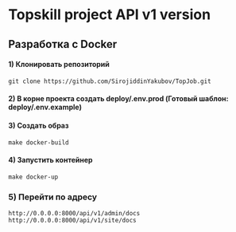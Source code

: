 # Topskill project API v1 version

## Разработка с Docker

#### 1) Клонировать репозиторий

```
git clone https://github.com/SirojiddinYakubov/TopJob.git
```

#### 2) В корне проекта создать deploy/.env.prod (Готовый шаблон: deploy/.env.example)

#### 3) Создать образ

```
make docker-build
```

#### 4) Запустить контейнер

```
make docker-up
```

### 5) Перейти по адресу

```
http://0.0.0.0:8000/api/v1/admin/docs
http://0.0.0.0:8000/api/v1/site/docs
```